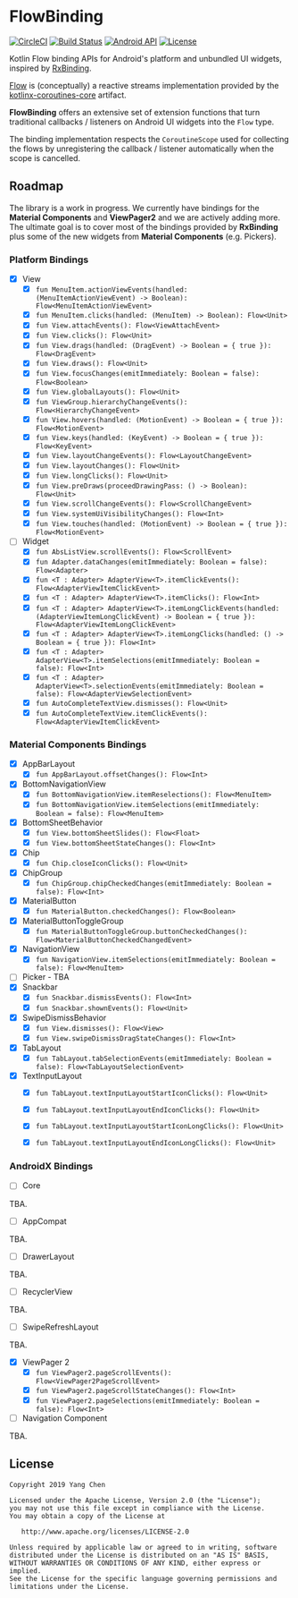 # FlowBinding

[![CircleCI](https://circleci.com/gh/ReactiveCircus/FlowBinding.svg?style=svg)](https://circleci.com/gh/ReactiveCircus/FlowBinding) [![Build Status](https://app.bitrise.io/app/6ff0212a079f16f3/status.svg?token=dtE8nQVs12zS4l61-fJfFw&branch=master)](https://app.bitrise.io/app/6ff0212a079f16f3) [![Android API](https://img.shields.io/badge/API-21%2B-blue.svg?label=API&maxAge=300)](https://www.android.com/history/) [![License](https://img.shields.io/badge/License-Apache%202.0-blue.svg)](https://opensource.org/licenses/Apache-2.0)

Kotlin Flow binding APIs for Android's platform and unbundled UI widgets, inspired by [RxBinding][rxbinding].

[Flow][flow] is (conceptually) a reactive streams implementation provided by the [kotlinx-coroutines-core][kotlinx-coroutines] artifact.

**FlowBinding** offers an extensive set of extension functions that turn traditional callbacks / listeners on Android UI widgets into the `Flow` type.

The binding implementation respects the `CoroutineScope` used for collecting the flows by unregistering the callback / listener automatically when the scope is cancelled.

## Roadmap

The library is a work in progress. We currently have bindings for the **Material Components** and **ViewPager2** and we are actively adding more. The ultimate goal is to cover most of the bindings provided by **RxBinding** plus some of the new widgets from **Material Components** (e.g. Pickers).

### Platform Bindings

- [x] View
    - [x] `fun MenuItem.actionViewEvents(handled: (MenuItemActionViewEvent) -> Boolean): Flow<MenuItemActionViewEvent>`
    - [x] `fun MenuItem.clicks(handled: (MenuItem) -> Boolean): Flow<Unit>`
    - [x] `fun View.attachEvents(): Flow<ViewAttachEvent>`
    - [x] `fun View.clicks(): Flow<Unit>`
    - [x] `fun View.drags(handled: (DragEvent) -> Boolean = { true }): Flow<DragEvent>`
    - [x] `fun View.draws(): Flow<Unit>`
    - [x] `fun View.focusChanges(emitImmediately: Boolean = false): Flow<Boolean>`
    - [x] `fun View.globalLayouts(): Flow<Unit>`
    - [x] `fun ViewGroup.hierarchyChangeEvents(): Flow<HierarchyChangeEvent>`
    - [x] `fun View.hovers(handled: (MotionEvent) -> Boolean = { true }): Flow<MotionEvent>`
    - [x] `fun View.keys(handled: (KeyEvent) -> Boolean = { true }): Flow<KeyEvent>`
    - [x] `fun View.layoutChangeEvents(): Flow<LayoutChangeEvent>`
    - [x] `fun View.layoutChanges(): Flow<Unit>`
    - [x] `fun View.longClicks(): Flow<Unit>`
    - [x] `fun View.preDraws(proceedDrawingPass: () -> Boolean): Flow<Unit>`
    - [x] `fun View.scrollChangeEvents(): Flow<ScrollChangeEvent>`
    - [x] `fun View.systemUiVisibilityChanges(): Flow<Int>`
    - [x] `fun View.touches(handled: (MotionEvent) -> Boolean = { true }): Flow<MotionEvent>`
- [ ] Widget
    - [x] `fun AbsListView.scrollEvents(): Flow<ScrollEvent>`
    - [x] `fun Adapter.dataChanges(emitImmediately: Boolean = false): Flow<Adapter>`
    - [x] `fun <T : Adapter> AdapterView<T>.itemClickEvents(): Flow<AdapterViewItemClickEvent>`
    - [x] `fun <T : Adapter> AdapterView<T>.itemClicks(): Flow<Int>`
    - [x] `fun <T : Adapter> AdapterView<T>.itemLongClickEvents(handled: (AdapterViewItemLongClickEvent) -> Boolean = { true }): Flow<AdapterViewItemLongClickEvent>`
    - [x] `fun <T : Adapter> AdapterView<T>.itemLongClicks(handled: () -> Boolean = { true }): Flow<Int>`
    - [x] `fun <T : Adapter> AdapterView<T>.itemSelections(emitImmediately: Boolean = false): Flow<Int>`
    - [x] `fun <T : Adapter> AdapterView<T>.selectionEvents(emitImmediately: Boolean = false): Flow<AdapterViewSelectionEvent>`
    - [x] `fun AutoCompleteTextView.dismisses(): Flow<Unit>`
    - [x] `fun AutoCompleteTextView.itemClickEvents(): Flow<AdapterViewItemClickEvent>`

### Material Components Bindings

- [x] AppBarLayout
    - [x] `fun AppBarLayout.offsetChanges(): Flow<Int>`
- [x] BottomNavigationView
    - [x] `fun BottomNavigationView.itemReselections(): Flow<MenuItem>`
    - [x] `fun BottomNavigationView.itemSelections(emitImmediately: Boolean = false): Flow<MenuItem>`
- [x] BottomSheetBehavior
    - [x] `fun View.bottomSheetSlides(): Flow<Float>`
    - [x] `fun View.bottomSheetStateChanges(): Flow<Int>`
- [x] Chip
    - [x] `fun Chip.closeIconClicks(): Flow<Unit>`
- [x] ChipGroup
    - [x] `fun ChipGroup.chipCheckedChanges(emitImmediately: Boolean = false): Flow<Int>`
- [x] MaterialButton
    - [x] `fun MaterialButton.checkedChanges(): Flow<Boolean>`
- [x] MaterialButtonToggleGroup
    - [x] `fun MaterialButtonToggleGroup.buttonCheckedChanges(): Flow<MaterialButtonCheckedChangedEvent>`
- [x] NavigationView
    - [x] `fun NavigationView.itemSelections(emitImmediately: Boolean = false): Flow<MenuItem>`
- [ ] Picker - TBA
- [x] Snackbar
    - [x] `fun Snackbar.dismissEvents(): Flow<Int>`
    - [x] `fun Snackbar.shownEvents(): Flow<Unit>`
- [x] SwipeDismissBehavior
    - [x] `fun View.dismisses(): Flow<View>`
    - [x] `fun View.swipeDismissDragStateChanges(): Flow<Int>`
- [x] TabLayout
    - [x] `fun TabLayout.tabSelectionEvents(emitImmediately: Boolean = false): Flow<TabLayoutSelectionEvent>`
- [x] TextInputLayout
    - [x] `fun TabLayout.textInputLayoutStartIconClicks(): Flow<Unit>`
    - [x] `fun TabLayout.textInputLayoutEndIconClicks(): Flow<Unit>`
    - [x] `fun TabLayout.textInputLayoutStartIconLongClicks(): Flow<Unit>`
    - [x] `fun TabLayout.textInputLayoutEndIconLongClicks(): Flow<Unit>`


### AndroidX Bindings

- [ ] Core

TBA.

- [ ] AppCompat

TBA.

- [ ] DrawerLayout

TBA.

- [ ] RecyclerView

TBA.

- [ ] SwipeRefreshLayout

TBA.

- [x] ViewPager 2
    - [x] `fun ViewPager2.pageScrollEvents(): Flow<ViewPager2PageScrollEvent>`
    - [x] `fun ViewPager2.pageScrollStateChanges(): Flow<Int>`
    - [x] `fun ViewPager2.pageSelections(emitImmediately: Boolean = false): Flow<Int>`

- [ ] Navigation Component

TBA.

## License

```
Copyright 2019 Yang Chen

Licensed under the Apache License, Version 2.0 (the "License");
you may not use this file except in compliance with the License.
You may obtain a copy of the License at

   http://www.apache.org/licenses/LICENSE-2.0

Unless required by applicable law or agreed to in writing, software
distributed under the License is distributed on an "AS IS" BASIS,
WITHOUT WARRANTIES OR CONDITIONS OF ANY KIND, either express or implied.
See the License for the specific language governing permissions and
limitations under the License.
```

[maven-central]: https://search.maven.org/search?q=g:io.github.reactivecircus.flowbinding
[snap]: https://oss.sonatype.org/content/repositories/snapshots/
[rxbinding]: https://github.com/JakeWharton/RxBinding
[flow]: https://kotlin.github.io/kotlinx.coroutines/kotlinx-coroutines-core/kotlinx.coroutines.flow/-flow/
[kotlinx-coroutines]: https://github.com/Kotlin/kotlinx.coroutines

